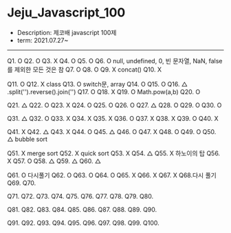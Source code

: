 # Jeju_Javascript_100
- Description: 제코배 javascript 100제
- term: 2021.07.27~
---
Q1. O
Q2. O
Q3. X
Q4. O
Q5. O
Q6. O null, undefined, 0, 빈 문자열, NaN, false를 제외한 모든 것은 참
Q7. O
Q8. O
Q9. X concat()
Q10. X

Q11. O
Q12. X class 
Q13. O switch문, array
Q14. O
Q15. O
Q16. △ .split('').reverse().join('')
Q17. O
Q18. X
Q19. O Math.pow(a,b)
Q20. O

Q21. △
Q22. O
Q23. X
Q24. O
Q25. O
Q26. O
Q27. △
Q28. O
Q29. O
Q30. O

Q31. △
Q32. O
Q33. X
Q34. X
Q35. X
Q36. O
Q37. X
Q38. X
Q39. O
Q40. X

Q41. X
Q42. △
Q43. X
Q44. O
Q45. △
Q46. O
Q47. X
Q48. O
Q49. O 
Q50. △ bubble sort

Q51. X merge sort
Q52. X quick sort
Q53. X
Q54. △
Q55. X 하노이의 탑 
Q56. X
Q57. O
Q58. △
Q59. △
Q60. △

Q61. O 다시풀기
Q62. O
Q63. O
Q64. O
Q65. X
Q66. X
Q67. X
Q68.다시 풀기
Q69.
Q70.

Q71.
Q72.
Q73.
Q74.
Q75.
Q76.
Q77.
Q78.
Q79.
Q80.

Q81.
Q82.
Q83.
Q84.
Q85.
Q86.
Q87.
Q88.
Q89.
Q90.

Q91.
Q92.
Q93.
Q94.
Q95.
Q96.
Q97.
Q98.
Q99.
Q100.